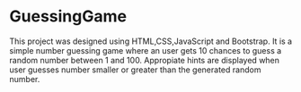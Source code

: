 # GuessingGame
This project was designed using HTML,CSS,JavaScript and Bootstrap. It is a simple number guessing
game where an user gets 10 chances to guess a random number between 1 and 100. Appropiate hints
are displayed when user guesses number smaller or greater than the generated random number.
